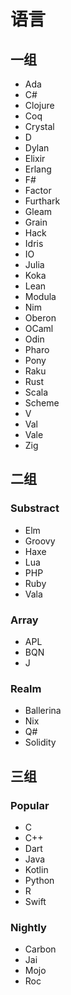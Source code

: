 # 语言

## 一组

- Ada
- C#
- Clojure
- Coq
- Crystal
- D
- Dylan
- Elixir
- Erlang
- F#
- Factor
- Furthark
- Gleam
- Grain
- Hack
- Idris
- IO
- Julia
- Koka
- Lean
- Modula
- Nim
- Oberon
- OCaml
- Odin
- Pharo
- Pony
- Raku
- Rust
- Scala
- Scheme
- V
- Val
- Vale
- Zig

## 二组

### Substract

- Elm
- Groovy
- Haxe
- Lua
- PHP
- Ruby
- Vala

### Array

- APL
- BQN
- J

### Realm

- Ballerina
- Nix
- Q#
- Solidity

## 三组

### Popular

- C
- C++
- Dart
- Java
- Kotlin
- Python
- R
- Swift

### Nightly

- Carbon
- Jai
- Mojo
- Roc
